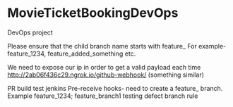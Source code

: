 # MovieTicketBookingDevOps
DevOps project

Please ensure that the child branch name starts with feature_
For example- feature_1234, feature_added_something etc.

We need to expose our ip in order to get a valid payload each time
 http://2ab06f436c29.ngrok.io/github-webhook/ (something similar)

PR build test jenkins
Pre-receive hooks- need to create a feature_ branch. Example feature_1234; feature_branch1
testing defect branch rule

